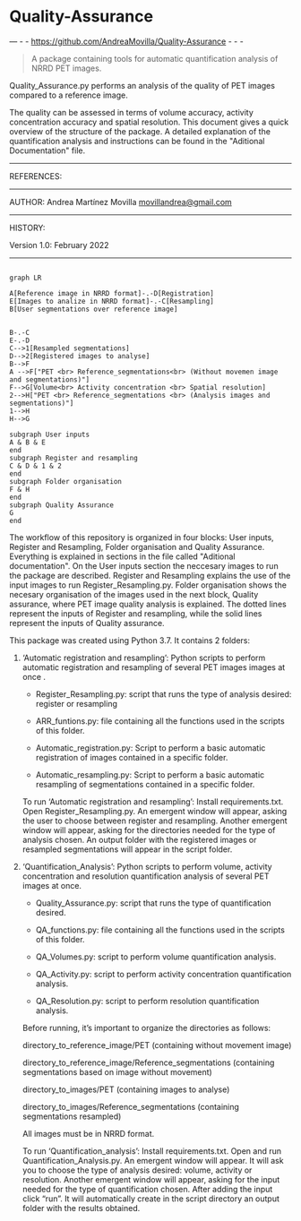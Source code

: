 # Quality-Assurance
                                      

— - - https://github.com/AndreaMovilla/Quality-Assurance - - - 

> A package containing tools for automatic quantification analysis of NRRD PET images.

Quality_Assurance.py performs an analysis of the quality of PET images compared to a reference image. 

The quality can be assessed in terms of volume accuracy, activity concentration accuracy and spatial resolution. This document gives a quick overview of the structure of the package. A detailed explanation of the quantification analysis and instructions can be found in the "Aditional Documentation" file.

---

REFERENCES:

---

AUTHOR: Andrea Martínez Movilla <movillandrea@gmail.com>

---

HISTORY:

Version 1.0: February 2022

---
```mermaid

graph LR
    
A[Reference image in NRRD format]-.-D[Registration]
E[Images to analize in NRRD format]-.-C[Resampling]
B[User segmentations over reference image]


B-.-C
E-.-D
C-->1[Resampled segmentations]
D-->2[Registered images to analyse]
B-->F
A -->F["PET <br> Reference_segmentations<br> (Without movemen image and segmentations)"]
F-->G[Volume<br> Activity concentration <br> Spatial resolution]
2-->H["PET <br> Reference_segmentations <br> (Analysis images and segmentations)"]
1-->H
H-->G

subgraph User inputs
A & B & E 
end
subgraph Register and resampling
C & D & 1 & 2
end
subgraph Folder organisation
F & H 
end
subgraph Quality Assurance
G 
end
```


The workflow of this repository is organized in four blocks: User inputs, Register and Resampling, Folder organisation and Quality Assurance. Everything is explained in sections in the file called "Aditional documentation". On the User inputs section the neccesary images to run the package are described. Register and Resampling explains the use of the input images to run Register_Resampling.py. Folder organisation shows the necesary organisation of the images used in the next block, Quality assurance, where PET image quality analysis is explained. The dotted lines represent the inputs of Register and resampling, while the solid lines represent the inputs of Quality assurance.

This package was created using Python 3.7. It contains 2 folders:

1. ‘Automatic registration and resampling’: Python scripts to perform automatic registration and resampling of several PET images images at once .
	
	- Register_Resampling.py: script that runs the type of analysis desired: register or resampling

	- ARR_funtions.py: file containing all the functions used in the scripts of this folder.

	- Automatic_registration.py: Script to perform a basic automatic registration of images contained in a specific folder. 

	- Automatic_resampling.py: Script to perform a basic automatic resampling of segmentations contained in a specific folder. 

	To run  ‘Automatic registration and resampling’: Install requirements.txt. Open Register_Resampling.py. An emergent window will appear, asking the user to choose between register and resampling. Another emergent window will appear, asking for the directories needed for the type of analysis chosen. An output folder with the registered images or resampled segmentations will appear in the script folder.



2. ‘Quantification_Analysis’: Python scripts to perform volume, activity concentration and resolution quantification analysis of several PET images at once. 
	
	- Quality_Assurance.py: script that runs the type of quantification desired.

	- QA_functions.py: file containing all the functions used in the scripts of this folder.
	
	- QA_Volumes.py: script to perform volume quantification analysis. 

	- QA_Activity.py: script to perform activity concentration quantification analysis. 

	- QA_Resolution.py: script to perform resolution quantification analysis. 


	Before running, it’s important to organize the directories as follows:

	directory_to_reference_image/PET (containing without movement image)
	
	directory_to_reference_image/Reference_segmentations (containing segmentations based on image without movement)

 
	directory_to_images/PET (containing images to analyse)
	
	directory_to_images/Reference_segmentations (containing segmentations resampled)


	All images must be in NRRD format.

	To run ‘Quantification_analysis’: Install requirements.txt. Open and run Quantification_Analysis.py. An emergent window will appear. It will ask you to 	choose the type of analysis desired: volume, activity or resolution. Another emergent window will appear, asking for the input needed for the type of 		quantification chosen. After adding the input click “run”. It will automatically create in the script directory an output folder with the results obtained.
	

